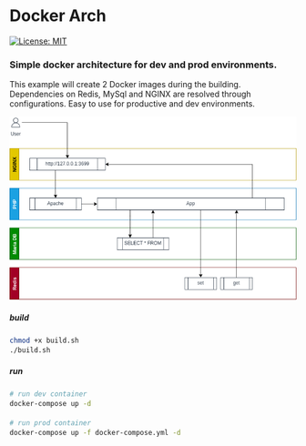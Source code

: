 # Docker Arch

[![License: MIT](https://img.shields.io/badge/License-MIT-green.svg)](https://opensource.org/licenses/MIT)

### Simple docker architecture for dev and prod environments.

This example will create 2 Docker images during the building. Dependencies on Redis, MySql and NGINX are resolved through configurations. Easy to use for productive and dev environments.

[![Flow](https://github.com/hulkthedev/docker-arch/blob/master/public/flow.png?raw=true)](Flow)

##### build

```bash
chmod +x build.sh
./build.sh
```

##### run

```bash
# run dev container
docker-compose up -d

# run prod container
docker-compose up -f docker-compose.yml -d
```
